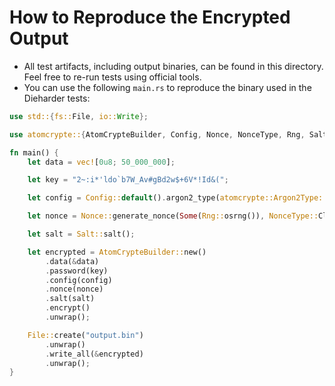 # How to Reproduce the Encrypted Output
* All test artifacts, including output binaries, can be found in this directory. Feel free to re-run tests using official tools.
* You can use the following `main.rs` to reproduce the binary used in the Dieharder tests:
```rust
use std::{fs::File, io::Write};

use atomcrypte::{AtomCrypteBuilder, Config, Nonce, NonceType, Rng, Salt, Utils};

fn main() {
    let data = vec![0u8; 50_000_000];

    let key = "2~:i*'ldo`b7W_Av#gBd2w$+6V*!Id&(";

    let config = Config::default().argon2_type(atomcrypte::Argon2Type::Argon2d);

    let nonce = Nonce::generate_nonce(Some(Rng::osrng()), NonceType::Classic).unwrap();

    let salt = Salt::salt();

    let encrypted = AtomCrypteBuilder::new()
        .data(&data)
        .password(key)
        .config(config)
        .nonce(nonce)
        .salt(salt)
        .encrypt()
        .unwrap();

    File::create("output.bin")
        .unwrap()
        .write_all(&encrypted)
        .unwrap();
}
```
